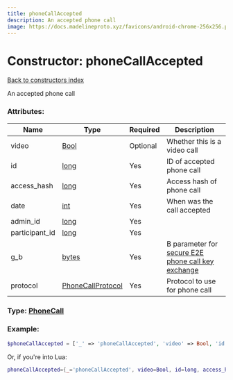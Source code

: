 ```yaml
---
title: phoneCallAccepted
description: An accepted phone call
image: https://docs.madelineproto.xyz/favicons/android-chrome-256x256.png
---
```

# Constructor: phoneCallAccepted  
[Back to constructors index](index.md)



An accepted phone call

### Attributes:

| Name     |    Type       | Required | Description |
|----------|---------------|----------|-------------|
|video|[Bool](../types/Bool.md) | Optional|Whether this is a video call|
|id|[long](../types/long.md) | Yes|ID of accepted phone call|
|access\_hash|[long](../types/long.md) | Yes|Access hash of phone call|
|date|[int](../types/int.md) | Yes|When was the call accepted|
|admin\_id|[long](../types/long.md) | Yes|
|participant\_id|[long](../types/long.md) | Yes|
|g\_b|[bytes](../types/bytes.md) | Yes|B parameter for [secure E2E phone call key exchange](https://core.telegram.org/api/end-to-end/voice-calls)|
|protocol|[PhoneCallProtocol](../types/PhoneCallProtocol.md) | Yes|Protocol to use for phone call|



### Type: [PhoneCall](../types/PhoneCall.md)


### Example:

```php
$phoneCallAccepted = ['_' => 'phoneCallAccepted', 'video' => Bool, 'id' => long, 'access_hash' => long, 'date' => int, 'admin_id' => long, 'participant_id' => long, 'g_b' => 'bytes', 'protocol' => PhoneCallProtocol];
```  


Or, if you're into Lua:

```lua
phoneCallAccepted={_='phoneCallAccepted', video=Bool, id=long, access_hash=long, date=int, admin_id=long, participant_id=long, g_b='bytes', protocol=PhoneCallProtocol}

```


